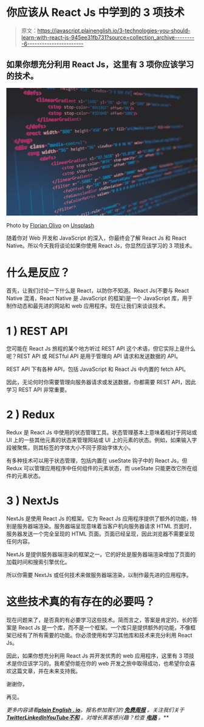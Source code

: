 # 你应该从 React Js 中学到的 3 项技术

> 原文：<https://javascript.plainenglish.io/3-technologies-you-should-learn-with-react-js-945ee31fb731?source=collection_archive---------6----------------------->

## 如果你想充分利用 React Js，这里有 3 项你应该学习的技术。

![](img/dbdf739cd58ee999c14038e9b479ae91.png)

Photo by [Florian Olivo](https://unsplash.com/@florianolv?utm_source=unsplash&utm_medium=referral&utm_content=creditCopyText) on [Unsplash](https://unsplash.com/s/photos/javascript?utm_source=unsplash&utm_medium=referral&utm_content=creditCopyText)

随着你对 Web 开发和 JavaScript 的深入，你最终会了解 React Js 和 React Native。所以今天我将谈论如果你使用 React Js，你显然应该学习的 3 项技术。

# 什么是反应？

首先，让我们讨论一下什么是 React，以防你不知道。React Js(不要与 React Native 混淆，React Native 是 JavaScript 的框架)是一个 JavaScript 库，用于制作动态和最先进的网站和 web 应用程序。现在让我们来谈谈技术。

# 1 ) REST API

您可能在 React Js 旅程的某个地方听过 REST API 这个术语，但它实际上是什么呢？REST API 或 RESTful API 是用于管理向 API 请求和发送数据的 API。

REST API 下有各种 API，包括 JavaScript 和 React Js 中内置的 fetch API。

因此，无论何时你需要管理向服务器请求或发送数据，你都需要 REST API，因此学习 REST API 非常重要。

# 2 ) Redux

Redux 是 React Js 中使用的状态管理工具。状态管理基本上意味着相对于网站或 UI 上的一些其他元素的状态来管理网站或 UI 上的元素的状态。例如，如果输入字段被聚焦，则其标签的字体大小不同于原始字体大小。

有多种技术可以用于状态管理，包括内置在 useState 钩子中的 React Js，但 Redux 可以管理应用程序中任何组件的元素状态，而 useState 只能更改它所在组件的元素状态。

# 3 ) NextJs

NextJs 是使用 React Js 的框架。它为 React Js 应用程序提供了额外的功能，特别是服务器端渲染。服务器端呈现意味着当客户机向服务器请求 HTML 页面时，服务器发送一个完全呈现的 HTML 页面。页面已经呈现，因此浏览器不需要呈现任何内容。

NextJs 是提供服务器端渲染的框架之一。它的好处是服务器端渲染增加了页面的加载时间和搜索引擎优化。

所以你需要 NextJs 或任何技术来做服务器端渲染，以制作最先进的应用程序。

# 这些技术真的有存在的必要吗？

现在问题来了，是否真的有必要学习这些技术。简而言之，答案是肯定的，长的答案是 React Js 是一个库，而不是一个框架。一个库只是提供额外的功能，不像框架已经有了所有需要的功能。你必须使用和学习其他库和技术来充分利用 React Js。

因此，如果你想充分利用 React Js 并开发优秀的 web 应用程序，这里有 3 项技术是你应该学习的。我希望你能在你的 web 开发之旅中取得成功，也希望你会喜欢这篇文章，并在未来支持我。

谢谢你，

再见。

*更多内容请看*[***plain English . io***](https://plainenglish.io/)*。报名参加我们的* [***免费周报***](http://newsletter.plainenglish.io/) *。关注我们关于*[***Twitter***](https://twitter.com/inPlainEngHQ)[***LinkedIn***](https://www.linkedin.com/company/inplainenglish/)*[***YouTube***](https://www.youtube.com/channel/UCtipWUghju290NWcn8jhyAw)*[***不和***](https://discord.gg/GtDtUAvyhW) *。对增长黑客感兴趣？检查* [***电路***](https://circuit.ooo/) *。***